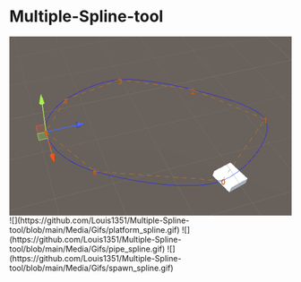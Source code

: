 # Multiple-Spline-tool
<img align="left" width="640" height="320" src="https://github.com/Louis1351/Multiple-Spline-tool/blob/main/Media/Gifs/platform_spline.gif">
![](https://github.com/Louis1351/Multiple-Spline-tool/blob/main/Media/Gifs/platform_spline.gif)
![](https://github.com/Louis1351/Multiple-Spline-tool/blob/main/Media/Gifs/pipe_spline.gif)
![](https://github.com/Louis1351/Multiple-Spline-tool/blob/main/Media/Gifs/spawn_spline.gif)
